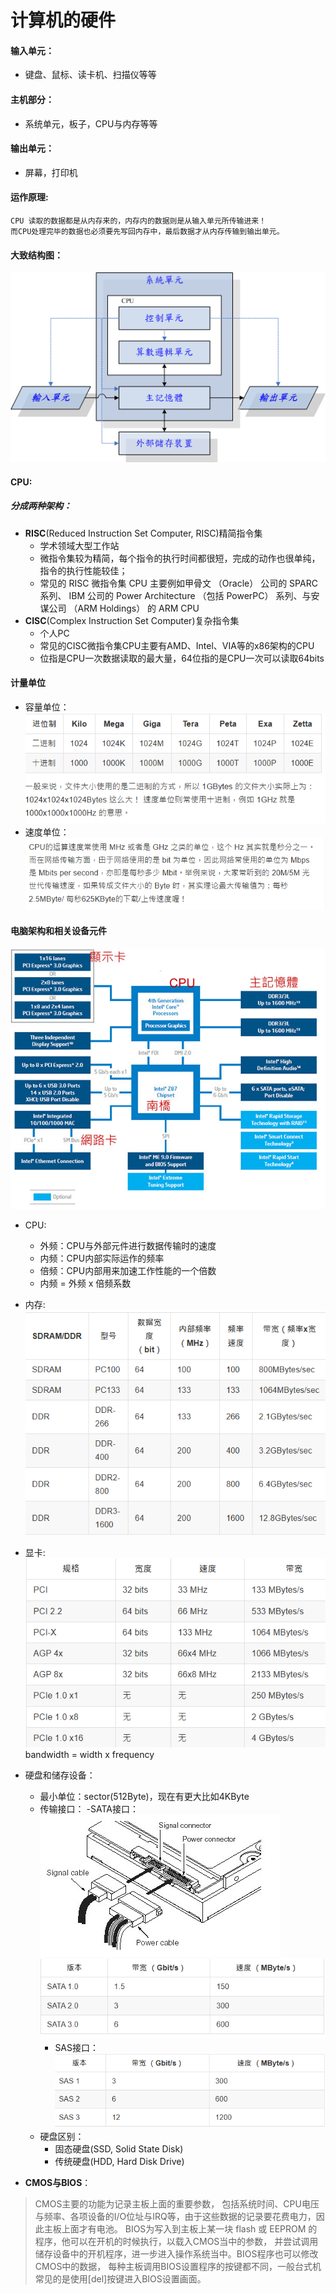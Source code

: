 # 计算机的硬件

#### 输入单元：
- 键盘、鼠标、读卡机、扫描仪等等
#### 主机部分：
- 系统单元，板子，CPU与内存等等
#### 输出单元：
- 屏幕，打印机

#### 运作原理:
    CPU 读取的数据都是从内存来的，内存内的数据则是从输入单元所传输进来！
    而CPU处理完毕的数据也必须要先写回内存中，最后数据才从内存传输到输出单元。

#### 大致结构图：
![1](./img/01Chapter/computer02.gif)

#### CPU:
##### 分成两种架构：
- **RISC**(Reduced Instruction Set Computer, RISC)精简指令集
    - 学术领域大型工作站
    - 微指令集较为精简，每个指令的执行时间都很短，完成的动作也很单纯，指令的执行性能较佳；
    - 常见的 RISC 微指令集 CPU 主要例如甲骨文 （Oracle） 公司的 SPARC 系列、 IBM 公司的 Power Architecture （包括 PowerPC） 系列、与安谋公司 （ARM Holdings） 的 ARM CPU 
- **CISC**(Complex Instruction Set Computer)复杂指令集
    - 个人PC
    - 常见的CISC微指令集CPU主要有AMD、Intel、VIA等的x86架构的CPU
    - 位指是CPU一次数据读取的最大量，64位指的是CPU一次可以读取64bits
      
#### 计量单位
- 容量单位：
![2](./img/01Chapter/Capture.PNG)
- 速度单位：
![3](./img/01Chapter/2.PNG)


#### 电脑架构和相关设备元件
![4](./img/01Chapter/Capture2.PNG)
- CPU:
    - 外频：CPU与外部元件进行数据传输时的速度
    - 内频：CPU内部实际运作的频率
    - 倍频：CPU内部用来加速工作性能的一个倍数
    - 内频 = 外频 x 倍频系数

- 内存:
![4](./img/01Chapter/Capture3.PNG)

- 显卡:
![5](./img/01Chapter/Capture4.PNG)
bandwidth = width x frequency

- 硬盘和储存设备：
    - 最小单位：sector(512Byte)，现在有更大比如4KByte
    - 传输接口：
        -SATA接口：
        ![6](./img/01Chapter/Capture5.PNG)
        ![7](./img/01Chapter/Capture6.PNG)
        - SAS接口：
        ![8](./img/01Chapter/Capture7.PNG)
    - 硬盘区别：
        - 固态硬盘(SSD, Solid State Disk)
        - 传统硬盘(HDD, Hard Disk Drive)
    
- **CMOS与BIOS**：
>CMOS主要的功能为记录主板上面的重要参数， 包括系统时间、CPU电压与频率、各项设备的I/O位址与IRQ等，由于这些数据的记录要花费电力，因此主板上面才有电池。 BIOS为写入到主板上某一块 flash 或 EEPROM 的程序，他可以在开机的时候执行，以载入CMOS当中的参数， 并尝试调用储存设备中的开机程序，进一步进入操作系统当中。BIOS程序也可以修改CMOS中的数据， 每种主板调用BIOS设置程序的按键都不同，一般台式机常见的是使用[del]按键进入BIOS设置画面。

